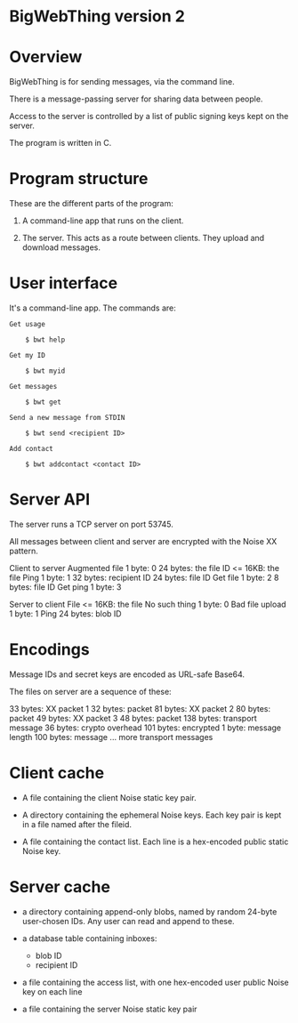 BigWebThing version 2
=====================

# Overview

BigWebThing is for sending messages, via the command line.

There is a message-passing server for sharing data between people.

Access to the server is controlled by a list of public signing keys kept on the server.

The program is written in C.

# Program structure

These are the different parts of the program:

1. A command-line app that runs on the client.

6. The server. This acts as a route between clients. They upload and download messages.

# User interface

It's a command-line app. The commands are:

    Get usage

        $ bwt help

    Get my ID

        $ bwt myid

    Get messages

        $ bwt get

    Send a new message from STDIN

        $ bwt send <recipient ID>

    Add contact

        $ bwt addcontact <contact ID>

# Server API

The server runs a TCP server on port 53745.

All messages between client and server are encrypted with the Noise XX pattern.

Client to server
    Augmented file
        1 byte: 0
        24 bytes: the file ID
        <= 16KB: the file
    Ping
        1 byte: 1
        32 bytes: recipient ID
        24 bytes: file ID
    Get file
        1 byte: 2
        8 bytes: file ID
    Get ping
        1 byte: 3

Server to client
    File
        <= 16KB: the file
    No such thing
        1 byte: 0
    Bad file upload
        1 byte: 1
    Ping
        24 bytes: blob ID

# Encodings

Message IDs and secret keys are encoded as URL-safe Base64.

The files on server are a sequence of these:

33 bytes: XX packet 1
    32 bytes: packet
81 bytes: XX packet 2
    80 bytes: packet
49 bytes: XX packet 3
    48 bytes: packet
138 bytes: transport message
    36 bytes: crypto overhead
    101 bytes: encrypted
        1 byte: message length
        100 bytes: message
... more transport messages

# Client cache

+ A file containing the client Noise static key pair.

+ A directory containing the ephemeral Noise keys. Each key pair is kept in a file named after the fileid.

+ A file containing the contact list. Each line is a hex-encoded public static Noise key.

# Server cache

+ a directory containing append-only blobs, named by random 24-byte user-chosen IDs. Any user can read and append to these.

+ a database table containing inboxes:
    - blob ID
    - recipient ID

+ a file containing the access list, with one hex-encoded user public Noise key on each line

+ a file containing the server Noise static key pair
